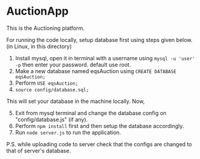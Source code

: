 # AuctionApp
This is the Auctioning platform.

For running the code locally, setup database first using steps given below. (in Linux, in this directory)
1. Install mysql, open it in terminal with a username using ``` mysql -u 'user' -p ``` then enter your password. default use root.
2. Make a new database named eqsAuction using ``` CREATE DATABASE eqsAuction; ``` 
3. Perform ``` USE eqsAuction; ```
4. ``` source config/database.sql; ```

This will set your database in the machine locally. Now,

5. Exit from mysql terminal and change the database config on "config/database.js" (if any).
6. Perform  ``` npm install ``` first and then setup the database accordingly.
7. Run ``` node server.js ``` to run the application.

P.S. while uploading code to server check that the configs are changed to that of server's database.
